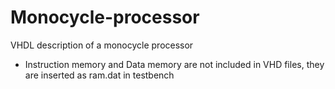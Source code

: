 # Monocycle-processor
VHDL description of a monocycle processor

- Instruction memory and Data memory are not included in VHD files, they are inserted as ram.dat in testbench
